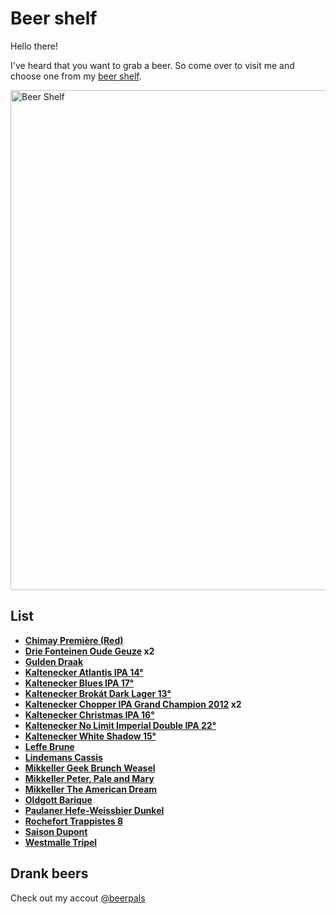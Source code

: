 # Beer shelf

Hello there!

I've heard that you want to grab a beer. So come over to visit me and choose one from my [beer shelf](#list).

<p align="left">
    <img src="https://lh5.googleusercontent.com/-cPui2ktKxOc/U2Pz_ouBChI/AAAAAAAAF-g/poPLybMG6lY/w1159-h869-no/IMG_20140502_213631.jpg" alt="Beer Shelf" width="800px"/>
</p>

## List

- **[Chimay Première (Red)](http://beeradvocate.com/beer/profile/215/672)**
- **[Drie Fonteinen Oude Geuze](http://www.beeradvocate.com/beer/profile/2216/6305/) x2**
- **[Gulden Draak](http://beeradvocate.com/beer/profile/48/155)**
- **[Kaltenecker Atlantis IPA 14°](http://www.ratebeer.com/beer/kaltenecker-atlantis-ipa-14o/138334/)**
- **[Kaltenecker Blues IPA 17°](http://www.ratebeer.com/beer/kaltenecker-blues-ipa-17o/223227/)**
- **[Kaltenecker Brokát Dark Lager 13°](http://www.ratebeer.com/beer/kaltenecker-brokat-dark-lager-13o/79237/)**
- **[Kaltenecker Chopper IPA Grand Champion 2012](http://www.ratebeer.com/beer/kaltenecker-chopper-ipa-grand-champion-2012/200966/) x2**
- **[Kaltenecker Christmas IPA 16°](http://www.ratebeer.com/beer/kaltenecker-christmas-ipa-16o/194148/)**
- **[Kaltenecker No Limit Imperial Double IPA 22°](http://www.ratebeer.com/beer/hopfanatic--kaltenecker-no-limit-imperial-double-ipa-22o/194147/)**
- **[Kaltenecker White Shadow 15°](http://www.ratebeer.com/beer/kaltenecker-white-shadow-15o/229771/)**
- **[Leffe Brune](http://www.beeradvocate.com/beer/profile/470/1862/)**
- **[Lindemans Cassis](http://beeradvocate.com/beer/profile/187/601)**
- **[Mikkeller Geek Brunch Weasel](http://beeradvocate.com/beer/profile/13307/46987)**
- **[Mikkeller Peter, Pale and Mary](http://www.ratebeer.com/beer/mikkeller-peter-pale-and-mary/258165/)**
- **[Mikkeller The American Dream](http://www.beeradvocate.com/beer/profile/13307/55258/)**
- **[Oldgott Barique](http://www.beeradvocate.com/beer/profile/12215/25835/)**
- **[Paulaner Hefe-Weissbier Dunkel](http://www.beeradvocate.com/beer/profile/124/3763/)**
- **[Rochefort Trappistes 8](http://www.beeradvocate.com/beer/profile/207/1696/)**
- **[Saison Dupont](http://www.beeradvocate.com/beer/profile/637/1717/)**
- **[Westmalle Tripel](http://www.beeradvocate.com/beer/profile/208/646/)**


## Drank beers

Check out my accout [@beerpals](http://beerpals.github.io/#!/janantala)
